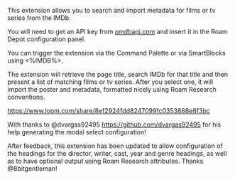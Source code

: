This extension allows you to search and import metadata for films or tv series from the IMDb. 

You will need to get an API key from [omdbapi.com](http://www.omdbapi.com/apikey.aspx) and insert it in the Roam Depot configuration panel.

You can trigger the extension via the Command Palette or via SmartBlocks using <%IMDB%>.

The extension will retrieve the page title, search IMDb for that title and then present a list of matching films or tv series. After you select one, it will import the poster and metadata, formatted nicely using Roam Research conventions.

https://www.loom.com/share/8ef29241dd8247099fc0353888e8f3bc

With thanks to @dvargas92495 https://github.com/dvargas92495 for his help generating the modal select configuration!

After feedback, this extension has been updated to allow configuration of the headings for the director, writer, cast, year and genre headings, as well as to have optional output using Roam Research attributes. Thanks @8bitgentleman!
